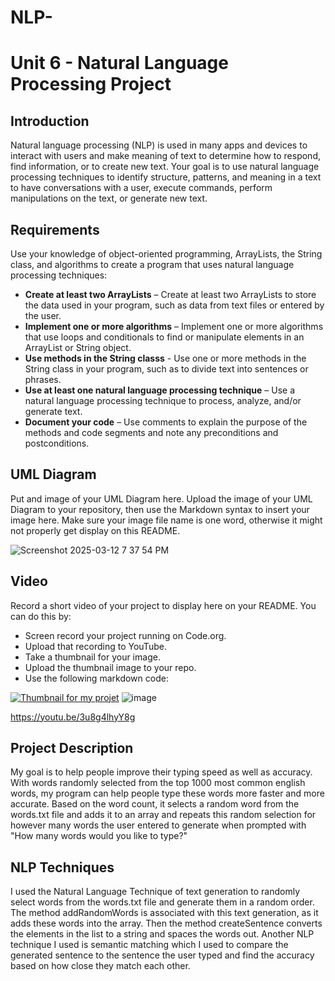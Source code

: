 # NLP-
# Unit 6 - Natural Language Processing Project

## Introduction

Natural language processing (NLP) is used in many apps and devices to interact with users and make meaning of text to determine how to respond, find information, or to create new text. Your goal is to use natural language processing techniques to identify structure, patterns, and meaning in a text to have conversations with a user, execute commands, perform manipulations on the text, or generate new text.

## Requirements

Use your knowledge of object-oriented programming, ArrayLists, the String class, and algorithms to create a program that uses natural language processing techniques:

- **Create at least two ArrayLists** – Create at least two ArrayLists to store the data used in your program, such as data from text files or entered by the user.
- **Implement one or more algorithms** – Implement one or more algorithms that use loops and conditionals to find or manipulate elements in an ArrayList or String object.
- **Use methods in the String classs** - Use one or more methods in the String class in your program, such as to divide text into sentences or phrases.
- **Use at least one natural language processing technique** – Use a natural language processing technique to process, analyze, and/or generate text.
- **Document your code** – Use comments to explain the purpose of the methods and code segments and note any preconditions and postconditions.

## UML Diagram

Put and image of your UML Diagram here. Upload the image of your UML Diagram to your repository, then use the Markdown syntax to insert your image here. Make sure your image file name is one word, otherwise it might not properly get display on this README.

![Screenshot 2025-03-12 7 37 54 PM](https://github.com/user-attachments/assets/a279f6c5-c571-497c-81a5-beb5cbbd7a04)

## Video

Record a short video of your project to display here on your README. You can do this by:

- Screen record your project running on Code.org.
- Upload that recording to YouTube.
- Take a thumbnail for your image.
- Upload the thumbnail image to your repo.
- Use the following markdown code:

[![Thumbnail for my projet](nameOfThumbnail.png)](youtube-URL-here)
![image](https://github.com/user-attachments/assets/3a45c934-0063-4c99-b5da-0e0997268acf)


https://youtu.be/3u8g4lhyY8g
## Project Description

My goal is to help people improve their typing speed as well as accuracy. With words randomly selected from the top 1000 most common english words, my program can help people type these words more faster and more accurate. Based on the word count, it selects a random word from the words.txt file and adds it to an array and repeats this random selection for however many words the user entered to generate when prompted with "How many words would you like to type?"
## NLP Techniques

I used the Natural Language Technique of text generation to randomly select words from the words.txt file and generate them in a random order. The method addRandomWords is associated with this text generation, as it adds these words into the array. Then the method createSentence converts the elements in the list to a string and spaces the words out. Another NLP technique I used is semantic matching which I used to compare the generated sentence to the sentence the user typed and find the accuracy based on how close they match each other.
